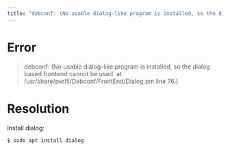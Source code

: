 ```yaml
---
title: "debconf: (No usable dialog-like program is installed, so the dialog based frontend cannot be used."
---
```


# Error

> debconf: (No usable dialog-like program is installed, so the dialog based frontend cannot be used. at /usr/share/perl5/Debconf/FrontEnd/Dialog.pm line 76.)

# Resolution

Install dialog:
```sh
$ sudo apt install dialog
```